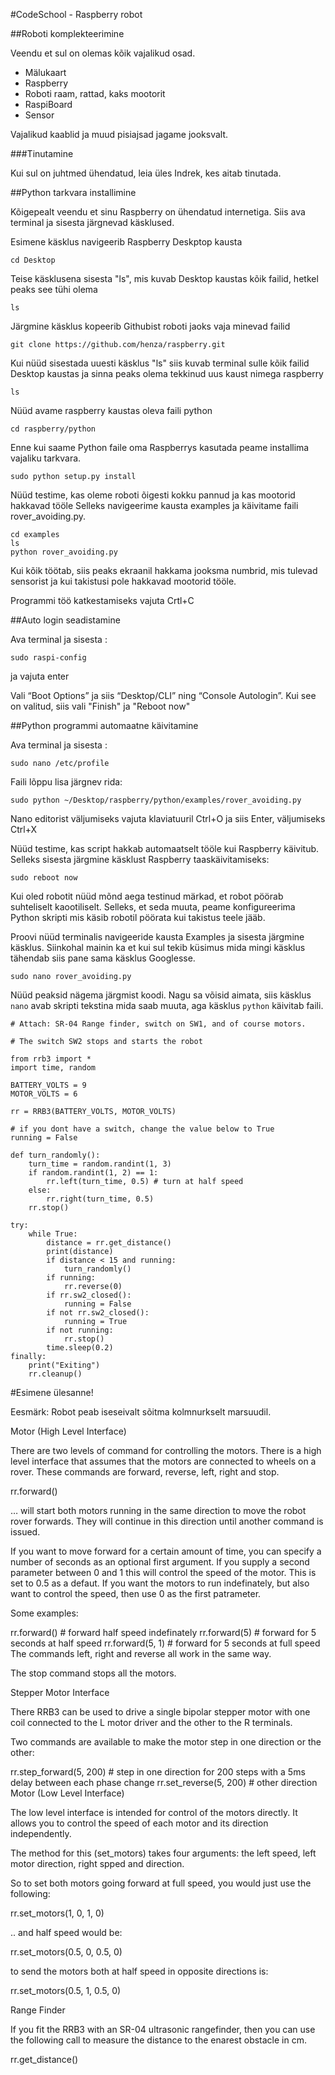 #CodeSchool - Raspberry robot 

##Roboti komplekteerimine

Veendu et sul on olemas kõik vajalikud osad.

- Mälukaart
- Raspberry
- Roboti raam, rattad, kaks mootorit
- RaspiBoard
- Sensor

Vajalikud kaablid ja muud pisiajsad jagame jooksvalt. 


###Tinutamine

Kui sul on juhtmed ühendatud, leia üles Indrek, kes aitab tinutada. 



##Python tarkvara installimine

Kõigepealt veendu et sinu Raspberry on ühendatud internetiga. Siis ava terminal ja sisesta järgnevad käsklused.

Esimene käsklus navigeerib Raspberry Deskptop kausta
```
cd Desktop
```
Teise käsklusena sisesta "ls", mis kuvab Desktop kaustas kõik failid, hetkel peaks see tühi olema
```
ls
```

Järgmine käsklus kopeerib Githubist roboti jaoks vaja minevad failid
```
git clone https://github.com/henza/raspberry.git
```
Kui nüüd sisestada uuesti käsklus "ls" siis kuvab terminal sulle kõik failid Desktop kaustas ja sinna peaks olema tekkinud uus kaust nimega raspberry
```
ls
```
Nüüd avame raspberry kaustas oleva faili python
```
cd raspberry/python
```
Enne kui saame Python faile oma Raspberrys kasutada peame installima vajaliku tarkvara. 
```
sudo python setup.py install
```
Nüüd testime, kas oleme roboti õigesti kokku pannud ja kas mootorid hakkavad tööle
Selleks navigeerime kausta examples ja käivitame faili rover_avoiding.py. 

```
cd examples
ls
python rover_avoiding.py
```
Kui kõik töötab, siis peaks ekraanil hakkama jooksma numbrid, mis tulevad sensorist ja kui takistusi pole hakkavad mootorid tööle.

Programmi töö katkestamiseks vajuta Crtl+C



##Auto login seadistamine

Ava terminal ja sisesta :
```
sudo raspi-config
```
ja vajuta enter

Vali “Boot Options” ja siis “Desktop/CLI” ning “Console Autologin”. Kui see on valitud, siis vali "Finish" ja "Reboot now"


##Python programmi automaatne käivitamine

Ava terminal ja sisesta :
```
sudo nano /etc/profile
```
Faili lõppu lisa järgnev rida:
```
sudo python ~/Desktop/raspberry/python/examples/rover_avoiding.py
```
Nano editorist väljumiseks vajuta klaviatuuril Ctrl+O ja siis Enter, väljumiseks Ctrl+X


Nüüd testime, kas script hakkab automaatselt tööle kui Raspberry käivitub. Selleks sisesta järgmine käsklust Raspberry taaskäivitamiseks:

```
sudo reboot now
```

Kui oled robotit nüüd mõnd aega testinud märkad, et robot pöörab suhteliselt kaootiliselt. Selleks, et seda muuta, peame konfigureerima Python skripti mis käsib robotil pöörata kui takistus teele jääb. 

Proovi nüüd terminalis navigeeride kausta Examples ja sisesta järgmine käsklus. Siinkohal mainin ka et kui sul tekib küsimus mida mingi käsklus tähendab siis pane sama käsklus Googlesse. 

```
sudo nano rover_avoiding.py
```
Nüüd peaksid nägema järgmist koodi. Nagu sa võisid aimata, siis käsklus `nano` avab skripti tekstina mida saab muuta, aga käsklus `python` käivitab faili.

```
# Attach: SR-04 Range finder, switch on SW1, and of course motors.

# The switch SW2 stops and starts the robot

from rrb3 import *
import time, random

BATTERY_VOLTS = 9
MOTOR_VOLTS = 6

rr = RRB3(BATTERY_VOLTS, MOTOR_VOLTS)

# if you dont have a switch, change the value below to True
running = False

def turn_randomly():
    turn_time = random.randint(1, 3)
    if random.randint(1, 2) == 1:
        rr.left(turn_time, 0.5) # turn at half speed
    else:
        rr.right(turn_time, 0.5)
    rr.stop()

try:
    while True:
        distance = rr.get_distance()
        print(distance)
        if distance < 15 and running:
            turn_randomly()
        if running:
            rr.reverse(0)
        if rr.sw2_closed():
            running = False
        if not rr.sw2_closed():
            running = True
        if not running:
            rr.stop()
        time.sleep(0.2)
finally:
    print("Exiting")
    rr.cleanup()
```

#Esimene ülesanne!

Eesmärk: Robot peab iseseivalt sõitma kolmnurkselt marsuudil. 




Motor (High Level Interface)

There are two levels of command for controlling the motors. There is a high level interface that assumes that the motors are connected to wheels on a rover. These commands are forward, reverse, left, right and stop.

rr.forward()

… will start both motors running in the same direction to move the robot rover forwards. They will continue in this direction until another command is issued.

If you want to move forward for a certain amount of time, you can specify a number of seconds as an optional first argument. If you supply a second parameter between 0 and 1 this will control the speed of the motor. This is set to 0.5 as a defaut. If you want the motors to run indefinately, but also want to control the speed, then use 0 as the first patrameter.

Some examples:

rr.forward()       # forward half speed indefinately
rr.forward(5)      # forward for 5 seconds at half speed
rr.forward(5, 1)   # forward for 5 seconds at full speed
The commands left, right and reverse all work in the same way.

The stop command stops all the motors.

Stepper Motor Interface

There RRB3 can be used to drive a single bipolar stepper motor with one coil connected to the L motor driver and the other to the R terminals.

Two commands are available to make the motor step in one direction or the other:

rr.step_forward(5, 200)  # step in one direction for 200 steps with a 5ms delay between each phase change
rr.set_reverse(5, 200)   # other direction
Motor (Low Level Interface)

The low level interface is intended for control of the motors directly. It allows you to control the speed of each motor and its direction independently.

The method for this (set_motors) takes four arguments: the left speed, left motor direction, right spped and direction.

So to set both motors going forward at full speed, you would just use the following:

rr.set_motors(1, 0, 1, 0)

.. and half speed would be:

rr.set_motors(0.5, 0, 0.5, 0)

to send the motors both at half speed in opposite directions is:

rr.set_motors(0.5, 1, 0.5, 0)

Range Finder

If you fit the RRB3 with an SR-04 ultrasonic rangefinder, then you can use the following call to measure the distance to the enarest obstacle in cm.

rr.get_distance()
